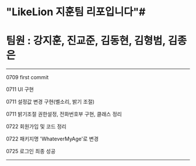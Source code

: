 # "LikeLion 지훈팀 리포입니다"#
팀원 : 강지훈, 진교준, 김동현, 김형범, 김종은
=======
***
 0709 first commit
 
 0711 UI 구현
 
 0711 설정값 변경 구현(벨소리, 밝기 조절)
 
 0711 밝기조절 권한설정, 전화번호부 구현, 클래스 정리
 
 0722 회원가입 및 코드 정리
 
 0722 패키지명 'WhateverMyAge'로 변경
 
 0725 로그인 최종 성공
***






